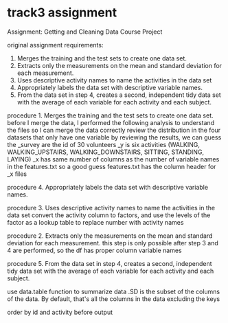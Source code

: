 # track3 assignment
Assignment: Getting and Cleaning Data Course Project

original assignment requirements:
1. Merges the training and the test sets to create one data set.
2. Extracts only the measurements on the mean and standard deviation for each measurement.
3. Uses descriptive activity names to name the activities in the data set
4. Appropriately labels the data set with descriptive variable names.
5. From the data set in step 4, creates a second, independent tidy data set with the average of each variable for each activity and each subject.


procedure 1. Merges the training and the test sets to create one data set.
 before I merge the data, I performed the following analysis to understand the files
 so I can merge the data correctly
 review the distribution in the four datasets that only have one variable
 by reviewing the results, we can guess the _survey are the id of 30 volunteers
 _y is six activities (WALKING, WALKING_UPSTAIRS, WALKING_DOWNSTAIRS, SITTING, STANDING, LAYING)
 _x has same number of columns as the number of variable names in the features.txt
 so a good guess features.txt has the column header for _x files


procedure 4. Appropriately labels the data set with descriptive variable names.


procedure 3. Uses descriptive activity names to name the activities in the data set
convert the activity column to factors, and use the levels of the factor as a lookup table 
 to replace number with activity names

procedure 2. Extracts only the measurements on the mean and standard deviation for each measurement.
this step is only possible after step 3 and 4 are performed, so the df has proper column variable names


procedure 5. From the data set in step 4, creates a second, independent tidy data set with the average 
 of each variable for each activity and each subject.

 use data.table function to summarize data
 .SD is the subset of the columns of the data. 
 By default, that's all the columns in the data excluding the keys 

order by id and activity before output

